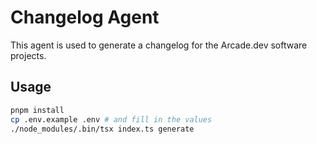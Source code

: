 # Changelog Agent

This agent is used to generate a changelog for the Arcade.dev software projects.

## Usage

```bash
pnpm install
cp .env.example .env # and fill in the values
./node_modules/.bin/tsx index.ts generate
```
